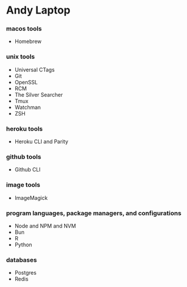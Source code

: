 # Andy Laptop

### macos tools
- Homebrew

### unix tools
- Universal CTags
- Git
- OpenSSL
- RCM
- The Silver Searcher
- Tmux
- Watchman
- ZSH

### heroku tools
- Heroku CLI and Parity

### github tools
- Github CLI

### image tools
- ImageMagick

### program languages, package managers, and configurations
- Node and NPM and NVM
- Bun
- R
- Python

### databases
- Postgres
- Redis